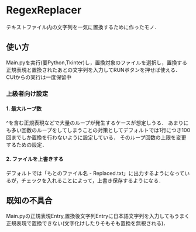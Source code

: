 # RegexReplacer

テキストファイル内の文字列を一気に置換するために作ったモノ．

## 使い方

Main.pyを実行(要Python,Tkinter)し，置換対象のファイルを選択し，置換する正規表現と置換されたあとの文字列を入力してRUNボタンを押せば使える．
CUIからの実行は一度保留中

### 上級者向け設定

#### 1. 最大ループ数
^を含む正規表現などで大量のループが発生するケースが想定しうる．
あまりにも多い回数のループをしてしまうことの対策としてデフォルトでは1行につき100回までしか置換を行わないように設定している．
そのループ回数の上限を変更するための設定．
#### 2. ファイルを上書きする
デフォルトでは「もとのファイル名 - Replaced.txt」に出力するようになっているが，チェックを入れることによって，上書き保存するようになる．


## 既知の不具合
Main.pyの正規表現Entry,置換後文字列Entryに日本語文字列を入力してもうまく正規表現で置換できない(文字化けしたりそもそも置換を無視される)．
